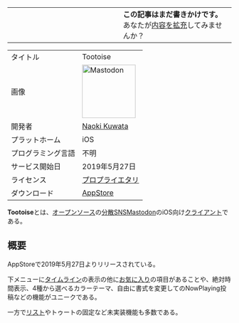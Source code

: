 <div>

<table>
<colgroup>
<col style="width: 50%" />
<col style="width: 50%" />
</colgroup>
<tbody>
<tr class="odd">
<td></td>
<td><strong>この記事はまだ書きかけです。</strong>
<div>
あなたが<a href="https://ja.mstdn.wiki/Tootoise&amp;action=edit" rel="nofollow">内容を拡充</a>してみませんか？
</div></td>
</tr>
</tbody>
</table>

|                    |                                                                                                                                                                                                                                                                                                        |
|--------------------|--------------------------------------------------------------------------------------------------------------------------------------------------------------------------------------------------------------------------------------------------------------------------------------------------------|
| タイトル           | Tootoise                                                                                                                                                                                                                                                                                               |
| 画像               | [<img src="/images/thumb/0/00/Mastodon_logo.png/120px-Mastodon_logo.png" srcset="/images/thumb/0/00/Mastodon_logo.png/180px-Mastodon_logo.png 1.5x, /images/0/00/Mastodon_logo.png 2x" width="120" height="120" alt="Mastodon" />](/%E3%83%95%E3%82%A1%E3%82%A4%E3%83%AB:Mastodon_logo.png "Mastodon") |
| 開発者             | <a href="https://handon.club/@nao" rel="nofollow">Naoki Kuwata</a>                                                                                                                                                                                                                                     |
| プラットホーム     | iOS                                                                                                                                                                                                                                                                                                    |
| プログラミング言語 | 不明                                                                                                                                                                                                                                                                                                   |
| サービス開始日     | 2019年5月27日                                                                                                                                                                                                                                                                                          |
| ライセンス         | [プロプライエタリ](/%E3%83%97%E3%83%AD%E3%83%97%E3%83%A9%E3%82%A4%E3%82%A8%E3%82%BF%E3%83%AA "プロプライエタリ")                                                                                                                                                                                       |
| ダウンロード       | <a href="https://itunes.apple.com/jp/app/tootoise/id1465090190" rel="nofollow">AppStore</a>                                                                                                                                                                                                            |

  
**Tootoise**とは、[オープンソース](/%E3%82%AA%E3%83%BC%E3%83%97%E3%83%B3%E3%82%BD%E3%83%BC%E3%82%B9 "オープンソース")の[分散SNS](/%E5%88%86%E6%95%A3SNS "分散SNS")[Mastodon](/Mastodon "Mastodon")のiOS向け[クライアント](/%E3%82%AF%E3%83%A9%E3%82%A4%E3%82%A2%E3%83%B3%E3%83%88 "クライアント")である。

## 概要

AppStoreで2019年5月27日よりリリースされている。

下メニューに[タイムライン](/%E3%82%BF%E3%82%A4%E3%83%A0%E3%83%A9%E3%82%A4%E3%83%B3 "タイムライン")の表示の他に[お気に入り](/%E3%81%8A%E6%B0%97%E3%81%AB%E5%85%A5%E3%82%8A "お気に入り")の項目があることや、絶対時間表示、4種から選べるカラーテーマ、自由に書式を変更してのNowPlaying投稿などの機能がユニークである。

一方で[リスト](/%E3%83%AA%E3%82%B9%E3%83%88 "リスト")やトゥートの固定など未実装機能も多数である。

</div>

